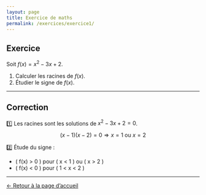 ```yaml
---
layout: page
title: Exercice de maths
permalink: /exercices/exercice1/
---
```


## Exercice

Soit  $f(x) = x^2 - 3x + 2$.  
1. Calculer les racines de $f(x)$.  
2. Étudier le signe de $f(x)$.

---

## Correction

1️⃣ Les racines sont les solutions de $x^2 - 3x + 2 = 0$.  
$$(x - 1)(x - 2) = 0 \Rightarrow x = 1 \text{ ou } x = 2$$

2️⃣ Étude du signe :  
- \( f(x) > 0 \) pour \( x < 1 \) ou \( x > 2 \)  
- \( f(x) < 0 \) pour \( 1 < x < 2 \)

---

[← Retour à la page d’accueil](/)
